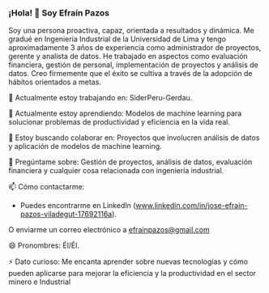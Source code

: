 ### ¡Hola! 👋 Soy Efraín Pazos

Soy una persona proactiva, capaz, orientada a resultados y dinámica. Me gradué en Ingeniería Industrial de la Universidad de Lima y tengo aproximadamente 3 años de experiencia como administrador de proyectos, gerente y analista de datos. He trabajado en aspectos como evaluación financiera, gestión de personal, implementación de proyectos y análisis de datos. Creo firmemente que el éxito se cultiva a través de la adopción de hábitos orientados a metas.

🔭 Actualmente estoy trabajando en: SiderPeru-Gerdau.

🌱 Actualmente estoy aprendiendo: Modelos de machine learning para solucionar problemas de productividad y eficiencia en la vida real.

👯 Estoy buscando colaborar en: Proyectos que involucren análisis de datos y aplicación de modelos de machine learning.

💬 Pregúntame sobre: Gestión de proyectos, análisis de datos, evaluación financiera y cualquier cosa relacionada con ingeniería industrial.

📫 Cómo contactarme:
 
- Puedes encontrarme en LinkedIn (www.linkedin.com/in/jose-efrain-pazos-viladegut-17692116a).

O enviarme un correo electrónico a efrainpazos@gmail.com

😄 Pronombres: Él/Él.

⚡ Dato curioso: Me encanta aprender sobre nuevas tecnologías y cómo pueden aplicarse para mejorar la eficiencia y la productividad en el sector minero e Industrial
